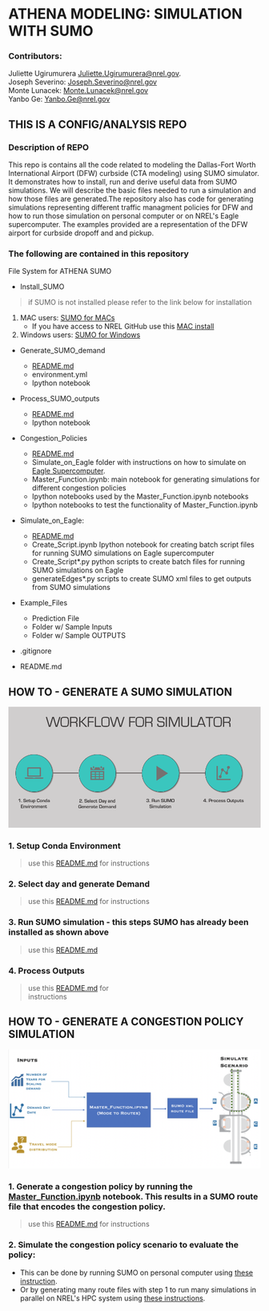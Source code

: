 # ATHENA MODELING: SIMULATION WITH SUMO
### Contributors:
Juliette Ugirumurera <Juliette.Ugirumurera@nrel.gov>.
<br>
 Joseph Severino: <Joseph.Severino@nrel.gov>
<br>
Monte Lunacek: <Monte.Lunacek@nrel.gov>
<br>
Yanbo Ge: <Yanbo.Ge@nrel.gov>

## THIS IS A CONFIG/ANALYSIS REPO
### Description of REPO
<p>This repo is contains all the code related to modeling the Dallas-Fort Worth International Airport (DFW) curbside (CTA modeling) using SUMO simulator. It demonstrates how to install, run and derive useful data from SUMO simulations. We will describe the basic files needed to run a simulation and how those files are generated.The repository also has code for generating simulations representing different traffic managment policies for DFW and how to run those simulation on personal computer or on NREL's Eagle supercomputer. The examples provided are a representation of the DFW airport for curbside dropoff and and pickup.</p>

### The following are contained in this repository

File System for ATHENA SUMO


- Install_SUMO
> if SUMO is not installed please refer to the link below for installation

  1. MAC users: [SUMO for MACs](https://sumo.dlr.de/docs/Installing/MacOS_Build.html)
      * If you have access to NREL GitHub use this [MAC install](https://github.nrel.gov/jseverin/Sumo/blob/master/README.md)
  2. Windows users: [SUMO for Windows](http://sumo.dlr.de/docs/Installing.html)

     
- Generate_SUMO_demand
     * [README.md](https://github.com/NREL/ATHENA-siem-sumo/tree/master/Generate_SUMO_demand)
     * environment.yml
     * Ipython notebook
- Process_SUMO_outputs
     * [README.md](https://github.com/NREL/ATHENA-siem-sumo/tree/master/Process_SUMO_output)
     * Ipython notebook

- Congestion_Policies
     * [README.md](https://github.com/NREL/ATHENA-sumo/tree/master/Congestion_Policies)
     * Simulate_on_Eagle folder with instructions on how to simulate on [Eagle Supercomputer](https://www.nrel.gov/hpc/eagle-system.html).
     * Master_Function.ipynb: main notebook for generating simulations for different congestion policies
     * Ipython notebooks used by the Master_Function.ipynb notebooks
     * Ipython notebooks to test the functionality of Master_Function.ipynb
- Simulate_on_Eagle:
     * [README.md](https://github.com/NREL/ATHENA-sumo/tree/master/Congestion_Policies)
     * Create_Script.ipynb Ipython notebook for creating batch script files for running SUMO simulations on Eagle supercomputer
     * Create_Script*.py python scripts to create batch files for running SUMO simulations on Eagle
     * generateEdges*.py scripts to create SUMO xml files to get outputs from SUMO simulations
- Example_Files
     * Prediction File
     * Folder w/ Sample Inputs
     * Folder w/ Sample OUTPUTS
-	.gitignore
-	README.md

## HOW TO - GENERATE A SUMO SIMULATION
![WorkFlow!](Athena_Workflow.png "How to use this repo")


### 1. Setup Conda Environment
> use this [README.md](https://github.com/NREL/ATHENA-siem-sumo/tree/master/Generate_SUMO_demand)  for instructions

### 2. Select day and generate Demand
> use  this [README.md](https://github.com/NREL/ATHENA-siem-sumo/tree/master/Generate_SUMO_demand) for
instructions
### 3. Run SUMO simulation - this steps SUMO has already been installed as shown above
> use this [README.md](https://github.com/NREL/ATHENA-siem-sumo/tree/master/Process_SUMO_output)
### 4. Process Outputs
> use  this [README.md](https://github.com/NREL/ATHENA-siem-sumo/tree/master/Process_SUMO_output) for  
instructions

## HOW TO - GENERATE A CONGESTION POLICY SIMULATION
![Master_function!](Master_Func_Workflow.png "How to generate congestion policy scenarion")

### 1. Generate a congestion policy by running the [Master_Function.ipynb](https://github.com/NREL/ATHENA-sumo/blob/master/Congestion_Policies/Master_Function.ipynb) notebook. This results in a SUMO route file that encodes the congestion policy. 
> use this [README.md](https://github.com/NREL/ATHENA-sumo/tree/master/Congestion_Policies)  for 
instructions

### 2. Simulate the congestion policy scenario to evaluate the policy:
- This can be done by running SUMO on personal computer using [these instruction](https://github.com/NREL/ATHENA-sumo/tree/master/Process_SUMO_output).
- Or by generating many route files with step 1 to run many simulations in parallel on NREL's HPC system using [these instructions](https://github.com/NREL/ATHENA-sumo/tree/master/Congestion_Policies/Simulate_on_Eagle).

